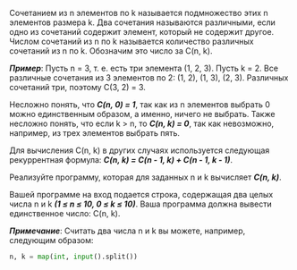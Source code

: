 Сочетанием из n элементов по k называется подмножество этих n элементов размера k.
Два сочетания называются различными, если одно из сочетаний содержит элемент, который не содержит другое.
Числом сочетаний из n по k называется количество различных сочетаний из n по k. Обозначим это число за C(n, k).

***Пример***:
Пусть n = 3, т. е. есть три элемента (1, 2, 3). Пусть k = 2.
Все различные сочетания из 3 элементов по 2: (1, 2), (1, 3), (2, 3).
Различных сочетаний три, поэтому C(3, 2) = 3.

Несложно понять, что ***C(n, 0) = 1***, так как из n элементов выбрать 0 можно единственным образом, а именно, ничего не выбрать.
Также несложно понять, что если k > n, то ***C(n, k) = 0***, так как невозможно, например, из трех элементов выбрать пять.

Для вычисления C(n, k) в других случаях используется следующая рекуррентная формула:
***C(n, k) = C(n - 1, k) + C(n - 1, k - 1)***.

Реализуйте программу, которая для заданных n и k вычисляет ***C(n, k)***.

Вашей программе на вход подается строка, содержащая два целых числа n и k ***(1 ≤ n ≤ 10, 0 ≤ k ≤ 10)***.
Ваша программа должна вывести единственное число: C(n, k).

***Примечание***:
Считать два числа n и k вы можете, например, следующим образом:
```python
n, k = map(int, input().split())
```
